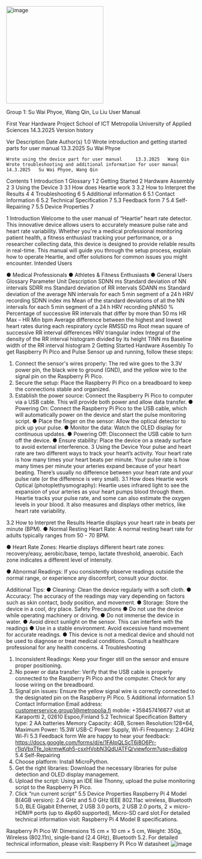<img width="258" alt="image" src="https://github.com/user-attachments/assets/f155da63-79d0-42f8-b600-c99c956a502c" />

Group 1: Su Wai Phyoe, Wang Qin, Lu Liu 
<Heartie>
User Manual


First Year Hardware Project
School of ICT
Metropolia University of Applied Sciences
14.3.2025 
Version history 
 
Ver 	Description 	Date 	Author(s) 
1.0	Wrote introduction and getting started parts for user manual 	13.3.2025	Su Wai Phyoe

	Wrote using the device part for user manual 	13.3.2025	Wang Qin
	Wrote troubleshooting and additional information for user manual	14.3.2025	Su Wai Phyoe, Wang Qin
			
			
  	  	  	  
  	  	  	  
  	  	  	  
  	  	  	  
 
Contents
1	Introduction	1
Glossary	1
2	Getting Started	2
Hardware Assembly	2
3	Using the Device	3
3.1	How does Heartie work	3
3.2	How to Interpret the Results	4
4	Troubleshooting	6
5	Additional information	6
5.1	Contact Information	6
5.2	Technical Specification	7
5.3	Feedback form	7
5.4	Self-Repairing	7
5.5	Device Properties	7

 
1	Introduction
Welcome to the user manual of “Heartie” heart rate detector. This innovative device allows users to accurately measure pulse rate and heart rate variability. Whether you're a medical professional monitoring patient health, a fitness enthusiast tracking your performance, or a researcher collecting data, this device is designed to provide reliable results in real-time. This manual will guide you through the setup process, explain how to operate Heartie, and offer solutions for common issues you might encounter.
Intended Users

●	Medical Professionals
●	Athletes & Fitness Enthusiasts
●	General Users
Glossary
Parameter	Unit	Description
SDNN	ms	Standard deviation of NN intervals
SDRR	ms	Standard deviation of RR intervals
SDANN	ms	Standard deviation of the average NN intervals for each 5 min segment of a 24 h HRV recording
SDNN index	ms	Mean of the standard deviations of all the NN intervals for each 5 min segment of a 24 h HRV recording
pNN50	%	Percentage of successive RR intervals that differ by more than 50 ms
HR Max – HR Min	bpm	Average difference between the highest and lowest heart rates during each respiratory cycle
RMSSD	ms	Root mean square of successive RR interval differences
HRV triangular index		Integral of the density of the RR interval histogram divided by its height
TINN	ms	Baseline width of the RR interval histogram
2	Getting Started
Hardware Assembly
To get Raspberry Pi Pico and Pulse Sensor up and running, follow these steps:
1.	Connect the sensor's wires properly: The red wire goes to the 3.3V power pin, the black wire to ground (GND), and the yellow wire to the signal pin on the Raspberry Pi Pico.
2.	Secure the setup: Place the Raspberry Pi Pico on a breadboard to keep the connections stable and organized.
3.	Establish the power source: Connect the Raspberry Pi Pico to computer via a USB cable. This will provide both power and allow data transfer.
●	Powering On: Connect the Raspberry Pi Pico to the USB cable, which will automatically power on the device and start the pulse monitoring script.
●	Place the finger on the sensor: Allow the optical detector to pick up your pulse.
●	Monitor the data: Watch the OLED display for continuous updates.
●	Powering Off: Disconnect the USB cable to turn off the device.
●	Ensure stability: Place the device on a steady surface to avoid external interference.
3	Using the Device
Your pulse and heart rate are two different ways to track your heart’s activity. Your heart rate is how many times your heart beats per minute. Your pulse rate is how many times per minute your arteries expand because of your heart beating. There’s usually no difference between your heart rate and your pulse rate (or the difference is very small). 
3.1	How does Heartie work
Optical (photoplethysmography): Heartie uses infrared light to see the expansion of your arteries as your heart pumps blood through them. Heartie tracks your pulse rate, and some can also estimate the oxygen levels in your blood. It also measures and displays other metrics, like heart rate variability.

 
 
  

3.2	How to Interpret the Results
Heartie displays your heart rate in beats per minute (BPM).
●	Normal Resting Heart Rate: A normal resting heart rate for adults typically ranges from 50 - 70 BPM.
 
 
●	Heart Rate Zones: Heartie displays different heart rate zones: recovery/easy, aerobic/base, tempo, lactate threshold, anaerobic. Each zone indicates a different level of intensity.
 
●	Abnormal Readings: If you consistently observe readings outside the normal range, or experience any discomfort, consult your doctor.



  Additional Tips:
●	Cleaning: Clean the device regularly with a soft cloth. 
●	Accuracy: The accuracy of the readings may vary depending on factors such as skin contact, body position, and movement.
●	Storage: Store the device in a cool, dry place.
  Safety Precautions
●	Do not use the device while operating machinery or driving.
●	Do not immerse the device in water.
●	Avoid direct sunlight on the sensor. This can interfere with the readings
●	Use in a stable environment. Avoid excessive hand movement for accurate readings.
●	This device is not a medical device and should not be used to diagnose or treat medical conditions. Consult a healthcare professional for any health concerns.
4	Troubleshooting
1.	Inconsistent Readings: Keep your finger still on the sensor and ensure proper positioning.
2.	No power or data transfer: Verify that the USB cable is properly connected to the Raspberry Pi Pico and the computer. Check for any loose wiring on the breadboard.
3.	Signal pin issues: Ensure the yellow signal wire is correctly connected to the designated pin on the Raspberry Pi Pico.
5	Additional information
5.1	Contact Information
Email address: customerservice.group1@metropolia.fi
mobile: +358457416677
visit at Karaportti 2, 02610 Espoo,Finland
5.2	Technical Specification
          Battery type: 2 AA batteries
         Memory Capacity: 4GB,
         Screen Resolution:128×64,
         Maximum Power: 15.3W USB-C Power Supply,
         Wi-Fi Frequency: 2.4GHz Wi-Fi
5.3	Feedback form
We are happy to hear your feedback:
https://docs.google.com/forms/d/e/1FAIpQLScT6i8O6Pr-r1IqVbxTfe_lokrmwKqh5-csxHVobN3QdUATFQ/viewform?usp=dialog
5.4	Self-Repairing
1.    Choose platform: Install MicroPython.
2.    Get the right libraries: Download the necessary libraries for pulse detection and OLED display management.
3.    Upload the script: Using an IDE like Thonny, upload the pulse monitoring script to the Raspberry Pi Pico.
4. Click “run current script”
5.5	Device Properties
Raspberry Pi 4 Model B(4GB version): 2.4 GHz and 5.0 GHz IEEE 802.11ac
wireless, Bluetooth 5.0, BLE Gigabit Ethernet, 2 USB 3.0 ports, 2 USB 2.0
ports, 2 × micro-HDMI® ports (up to 4kp60 supported), Micro-SD card slot.For detailed technical information visit: Raspberry Pi 4 Model B specifications.

Raspberry Pi Pico W: Dimensions 15 cm × 10 cm × 5 cm, Weight: 350g,
Wireless (802.11n), single-band (2.4 GHz), Bluetooth 5.2. For detailed technical
information, please visit: Raspberry Pi Pico W datasheet
![image](https://github.com/user-attachments/assets/bebbaf47-09ee-4f46-aafc-bcbd0e6ecee6)

---

